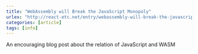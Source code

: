 ```yaml
---
title: "WebAssembly will Break the JavaScript Monopoly"
urlex: "http://react-etc.net/entry/webassembly-will-break-the-javascript-monopoly"
categories: [article]
tags: [info]
---
```

An encouraging blog post about the relation of JavaScript and WASM
